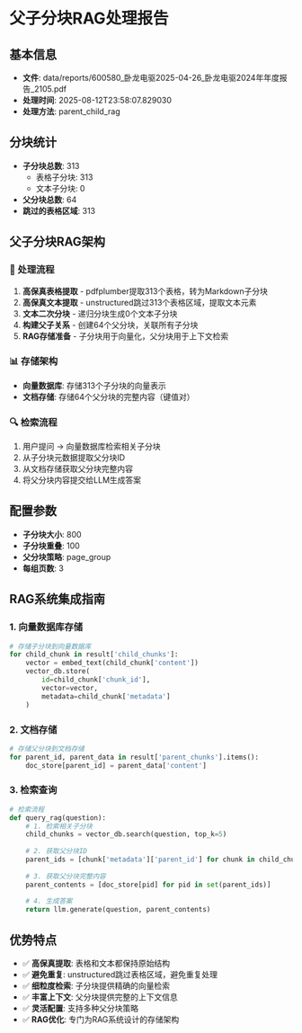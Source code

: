 # 父子分块RAG处理报告

## 基本信息
- **文件**: data/reports/600580_卧龙电驱2025-04-26_卧龙电驱2024年年度报告_2105.pdf
- **处理时间**: 2025-08-12T23:58:07.829030
- **处理方法**: parent_child_rag

## 分块统计
- **子分块总数**: 313
  - 表格子分块: 313
  - 文本子分块: 0
- **父分块总数**: 64
- **跳过的表格区域**: 313

## 父子分块RAG架构

### 🎯 处理流程
1. **高保真表格提取** - pdfplumber提取313个表格，转为Markdown子分块
2. **高保真文本提取** - unstructured跳过313个表格区域，提取文本元素
3. **文本二次分块** - 递归分块生成0个文本子分块
4. **构建父子关系** - 创建64个父分块，关联所有子分块
5. **RAG存储准备** - 子分块用于向量化，父分块用于上下文检索

### 📊 存储架构
- **向量数据库**: 存储313个子分块的向量表示
- **文档存储**: 存储64个父分块的完整内容（键值对）

### 🔍 检索流程
1. 用户提问 → 向量数据库检索相关子分块
2. 从子分块元数据提取父分块ID
3. 从文档存储获取父分块完整内容
4. 将父分块内容提交给LLM生成答案

## 配置参数
- **子分块大小**: 800
- **子分块重叠**: 100
- **父分块策略**: page_group
- **每组页数**: 3

## RAG系统集成指南

### 1. 向量数据库存储
```python
# 存储子分块到向量数据库
for child_chunk in result['child_chunks']:
    vector = embed_text(child_chunk['content'])
    vector_db.store(
        id=child_chunk['chunk_id'],
        vector=vector,
        metadata=child_chunk['metadata']
    )
```

### 2. 文档存储
```python
# 存储父分块到文档存储
for parent_id, parent_data in result['parent_chunks'].items():
    doc_store[parent_id] = parent_data['content']
```

### 3. 检索查询
```python
# 检索流程
def query_rag(question):
    # 1. 检索相关子分块
    child_chunks = vector_db.search(question, top_k=5)
    
    # 2. 获取父分块ID
    parent_ids = [chunk['metadata']['parent_id'] for chunk in child_chunks]
    
    # 3. 获取父分块完整内容
    parent_contents = [doc_store[pid] for pid in set(parent_ids)]
    
    # 4. 生成答案
    return llm.generate(question, parent_contents)
```

## 优势特点
- ✅ **高保真提取**: 表格和文本都保持原始结构
- ✅ **避免重复**: unstructured跳过表格区域，避免重复处理
- ✅ **细粒度检索**: 子分块提供精确的向量检索
- ✅ **丰富上下文**: 父分块提供完整的上下文信息
- ✅ **灵活配置**: 支持多种父分块策略
- ✅ **RAG优化**: 专门为RAG系统设计的存储架构

